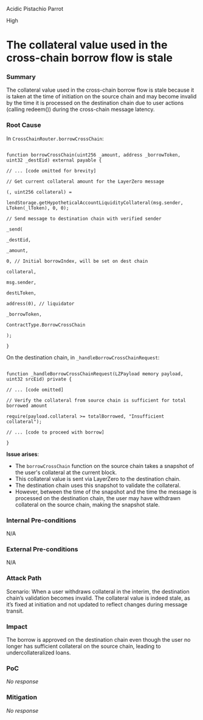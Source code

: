 Acidic Pistachio Parrot

High

# The collateral value used in the cross-chain borrow flow is stale

### Summary

The collateral value used in the cross-chain borrow flow is stale because it is taken at the time of initiation on the source chain and may become invalid by the time it is processed on the destination chain due to user actions (calling redeem()) during the cross-chain message latency.

### Root Cause

In `CrossChainRouter.borrowCrossChain`:

```solidity

function borrowCrossChain(uint256 _amount, address _borrowToken, uint32 _destEid) external payable {

// ... [code omitted for brevity]

// Get current collateral amount for the LayerZero message

(, uint256 collateral) =

lendStorage.getHypotheticalAccountLiquidityCollateral(msg.sender, LToken(_lToken), 0, 0);

// Send message to destination chain with verified sender

_send(

_destEid,

_amount,

0, // Initial borrowIndex, will be set on dest chain

collateral,

msg.sender,

destLToken,

address(0), // liquidator

_borrowToken,

ContractType.BorrowCrossChain

);

}

```

On the destination chain, in `_handleBorrowCrossChainRequest`:

```solidity

function _handleBorrowCrossChainRequest(LZPayload memory payload, uint32 srcEid) private {

// ... [code omitted]

// Verify the collateral from source chain is sufficient for total borrowed amount

require(payload.collateral >= totalBorrowed, "Insufficient collateral");

// ... [code to proceed with borrow]

}

```

**Issue arises**:
- The `borrowCrossChain` function on the source chain takes a snapshot of the user's collateral at the current block.
- This collateral value is sent via LayerZero to the destination chain.
- The destination chain uses this snapshot to validate the collateral.
- However, between the time of the snapshot and the time the message is processed on the destination chain, the user may have withdrawn collateral on the source chain, making the snapshot stale.

### Internal Pre-conditions

N/A

### External Pre-conditions

N/A

### Attack Path

Scenario:
When a user withdraws collateral in the interim, the destination chain’s validation becomes invalid. The collateral value is indeed stale, as it’s fixed at initiation and not updated to reflect changes during message transit.

### Impact

The borrow is approved on the destination chain even though the user no longer has sufficient collateral on the source chain, leading to undercollateralized loans.

### PoC

_No response_

### Mitigation

_No response_